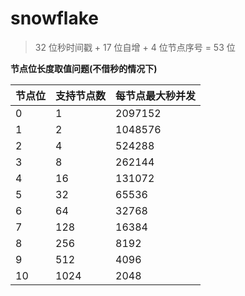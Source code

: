 # snowflake

> 32 位秒时间戳 + 17 位自增 + 4 位节点序号 = 53 位

**节点位长度取值问题(不借秒的情况下)**

| 节点位 | 支持节点数 | 每节点最大秒并发 |
| ------ | ---------- | ---------------- |
| 0      | 1          | 2097152          |
| 1      | 2          | 1048576          |
| 2      | 4          | 524288           |
| 3      | 8          | 262144           |
| 4      | 16         | 131072           |
| 5      | 32         | 65536            |
| 6      | 64         | 32768            |
| 7      | 128        | 16384            |
| 8      | 256        | 8192             |
| 9      | 512        | 4096             |
| 10     | 1024       | 2048             |
